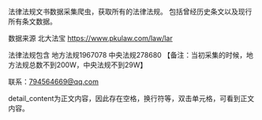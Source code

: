 ﻿法律法规文书数据采集爬虫，获取所有的法律法规。 包括曾经历史条文以及现行所有条文数据。


数据来源 北大法宝  https://www.pkulaw.com/law/lar


法律法规包含 地方法规1967078  中央法规278680 【备注：当初采集的时候，地方法规总数不到200W，中央法规不到29W】

联系：794564669@qq.com




detail_content为正文内容，因此存在空格，换行符等，双击单元格，可看到正文内容。

